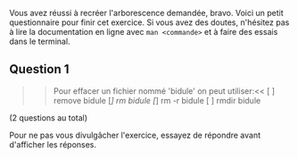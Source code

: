 Vous avez réussi à recréer l'arborescence demandée, bravo. Voici un
petit questionnaire pour finir cet exercice. Si vous avez des doutes,
n'hésitez pas à lire la documentation en ligne avec `man <commande>`
et à faire des essais dans le terminal.

## Question 1

>>Pour effacer un fichier nommé 'bidule' on peut utiliser:<<
[ ] remove bidule
[*] rm bidule
[*] rm -r bidule
[ ] rmdir bidule

(2 questions au total)

Pour ne pas vous divulgâcher l'exercice, essayez de répondre avant
d'afficher les réponses.
